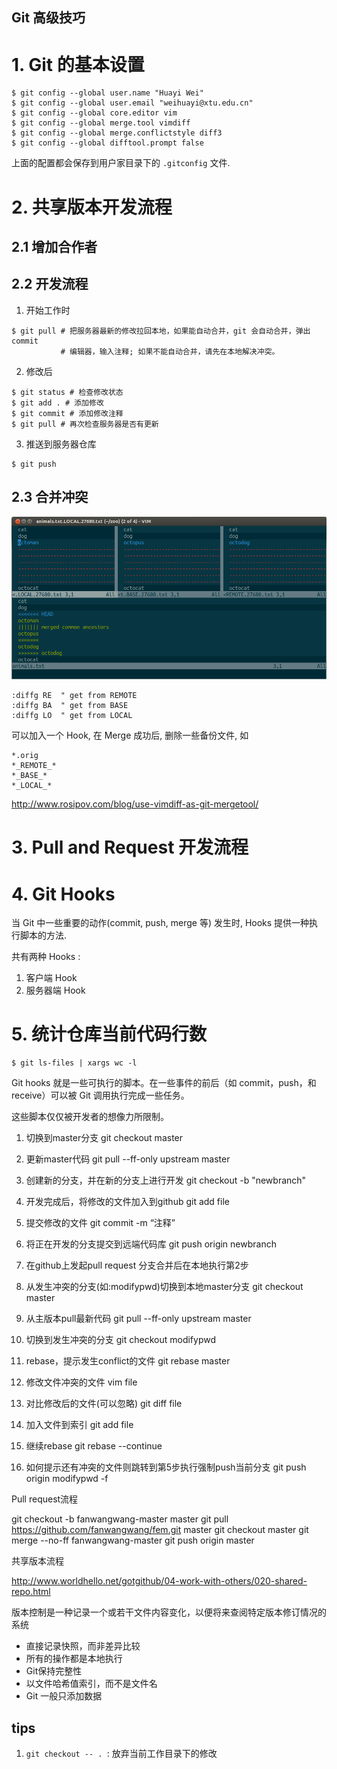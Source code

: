 ## Git 高级技巧


# 1. Git 的基本设置

```
$ git config --global user.name "Huayi Wei"
$ git config --global user.email "weihuayi@xtu.edu.cn"
$ git config --global core.editor vim
$ git config --global merge.tool vimdiff
$ git config --global merge.conflictstyle diff3
$ git config --global difftool.prompt false
```

上面的配置都会保存到用户家目录下的 `.gitconfig` 文件.



# 2. 共享版本开发流程

## 2.1 增加合作者

## 2.2 开发流程

1. 开始工作时
```
$ git pull # 把服务器最新的修改拉回本地，如果能自动合并，git 会自动合并，弹出 commit
           # 编辑器，输入注释; 如果不能自动合并，请先在本地解决冲突。
``` 
2. 修改后
```
$ git status # 检查修改状态
$ git add . # 添加修改
$ git commit # 添加修改注释
$ git pull # 再次检查服务器是否有更新
```
3. 推送到服务器仓库 
```
$ git push
```

## 2.3 合并冲突

![Vimdiff 视图](./figures/three-way-merge-with-vimdiff.png)

```
:diffg RE  " get from REMOTE
:diffg BA  " get from BASE
:diffg LO  " get from LOCAL
```

可以加入一个 Hook, 在 Merge 成功后, 删除一些备份文件, 如

```
*.orig
*_REMOTE_*
*_BASE_*
*_LOCAL_*
```

http://www.rosipov.com/blog/use-vimdiff-as-git-mergetool/


# 3. Pull and Request 开发流程


# 4. Git Hooks

当 Git 中一些重要的动作(commit, push, merge 等) 发生时, Hooks 提供一种执行脚本的方法. 

共有两种 Hooks : 
1. 客户端 Hook
1. 服务器端 Hook


# 5. 统计仓库当前代码行数

```
$ git ls-files | xargs wc -l
```

Git hooks 就是一些可执行的脚本。在一些事件的前后（如 commit，push，和 receive）可以被 Git 调用执行完成一些任务。

这些脚本仅仅被开发者的想像力所限制。


1. 切换到master分支
git checkout master
2. 更新master代码
git pull --ff-only upstream master
3. 创建新的分支，并在新的分支上进行开发
git checkout -b "newbranch"
4. 开发完成后，将修改的文件加入到github
git add file
5. 提交修改的文件
git commit -m “注释”
6. 将正在开发的分支提交到远端代码库
git push origin newbranch
7. 在github上发起pull request
分支合并后在本地执行第2步


1. 从发生冲突的分支(如:modifypwd)切换到本地master分支
git checkout master
2. 从主版本pull最新代码
git pull --ff-only upstream master
3. 切换到发生冲突的分支
git checkout modifypwd
4. rebase，提示发生conflict的文件
git rebase master
5. 修改文件冲突的文件
vim file
6. 对比修改后的文件(可以忽略)
git diff file
7. 加入文件到索引
git add file
8. 继续rebase
git rebase --continue
9. 如何提示还有冲突的文件则跳转到第5步执行强制push当前分支
git push origin modifypwd -f


Pull request流程

git checkout -b fanwangwang-master master
git pull https://github.com/fanwangwang/fem.git master
git checkout master
git merge --no-ff fanwangwang-master
git push origin master

共享版本流程

http://www.worldhello.net/gotgithub/04-work-with-others/020-shared-repo.html

版本控制是一种记录一个或若干文件内容变化，以便将来查阅特定版本修订情况的系统

* 直接记录快照，而非差异比较
* 所有的操作都是本地执行
* Git保持完整性
* 以文件哈希值索引，而不是文件名
* Git 一般只添加数据




## tips

1. `git checkout -- . `: 放弃当前工作目录下的修改
